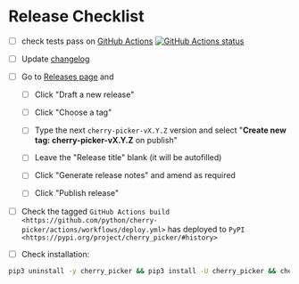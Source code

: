 # Release Checklist

- [ ] check tests pass on [GitHub Actions](https://github.com/python/cherry-picker/actions)
      [![GitHub Actions status](https://github.com/python/cherry-picker/actions/workflows/main.yml/badge.svg)](https://github.com/python/cherry-picker/actions/workflows/main.yml)

- [ ] Update [changelog](https://github.com/python/cherry-picker#changelog)

- [ ] Go to [Releases page](https://github.com/python/cherry-picker/releases) and

  - [ ] Click "Draft a new release"

  - [ ] Click "Choose a tag"

  - [ ] Type the next `cherry-picker-vX.Y.Z` version and select "**Create new tag: cherry-picker-vX.Y.Z** on publish"

  - [ ] Leave the "Release title" blank (it will be autofilled)

  - [ ] Click "Generate release notes" and amend as required

  - [ ] Click "Publish release"

- [ ] Check the tagged `GitHub Actions build <https://github.com/python/cherry-picker/actions/workflows/deploy.yml>`
      has deployed to `PyPI <https://pypi.org/project/cherry_picker/#history>`

- [ ] Check installation:

```bash
pip3 uninstall -y cherry_picker && pip3 install -U cherry_picker && cherry_picker --version
```
